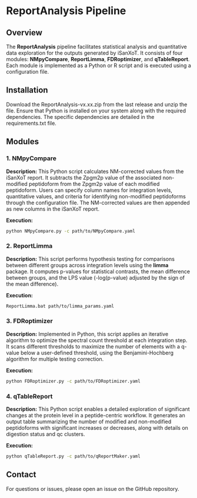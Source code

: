 # ReportAnalysis Pipeline

## Overview
The **ReportAnalysis** pipeline facilitates statistical analysis and quantitative data exploration for the outputs generated by iSanXoT. It consists of four modules: **NMpyCompare**, **ReportLimma**, **FDRoptimizer**, and **qTableReport**. Each module is implemented as a Python or R script and is executed using a configuration file.

## Installation
Download the ReportAnalysis-vx.xx.zip from the last release and unzip the file. Ensure that Python is installed on your system along with the required dependencies. The specific dependencies are detailed in the requirements.txt file. 

## Modules

### 1. NMpyCompare
**Description:**
This Python script calculates NM-corrected values from the iSanXoT report. It subtracts the Zpgm2p value of the associated non-modified peptidoform from the Zpgm2p value of each modified peptidoform. Users can specify column names for integration levels, quantitative values, and criteria for identifying non-modified peptidoforms through the configuration file. The NM-corrected values are then appended as new columns in the iSanXoT report.

**Execution:**
```bash
python NMpyCompare.py -c path/to/NMpyCompare.yaml
```

### 2. ReportLimma
**Description:**
This script performs hypothesis testing for comparisons between different groups across integration levels using the **limma** package. It computes p-values for statistical contrasts, the mean difference between groups, and the LPS value (-log(p-value) adjusted by the sign of the mean difference).

**Execution:**
```bash
ReportLimma.bat path/to/limma_params.yaml
```

### 3. FDRoptimizer
**Description:**
Implemented in Python, this script applies an iterative algorithm to optimize the spectral count threshold at each integration step. It scans different thresholds to maximize the number of elements with a q-value below a user-defined threshold, using the Benjamini-Hochberg algorithm for multiple testing correction.

**Execution:**
```bash
python FDRoptimizer.py -c path/to/FDRoptimizer.yaml
```

### 4. qTableReport
**Description:**
This Python script enables a detailed exploration of significant changes at the protein level in a peptide-centric workflow. It generates an output table summarizing the number of modified and non-modified peptidoforms with significant increases or decreases, along with details on digestion status and qc clusters.

**Execution:**
```bash
python qTableReport.py -c path/to/qReportMaker.yaml
```

## Contact
For questions or issues, please open an issue on the GitHub repository.

